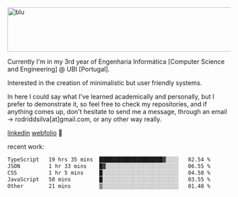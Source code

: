 
<img width="1415" height="100" alt="blu" src="https://github.com/rdsilva01/rdsilva01/assets/101207588/deb060e5-d035-4f09-b511-e3f50605b207">

Currently I'm in my 3rd year of Engenharia Informática [Computer Science and Engineering] @ UBI [Portugal].

Interested in the creation of minimalistic but user friendly systems.

In here I could say what I've learned academically and personally, but I prefer to demonstrate it, so feel free to check my repositories, and if anything comes up, don't hesitate to send me a message, through an email -> rodriddsilva[at]gmail.com, or any other way really.

[linkedin](https://www.linkedin.com/in/rodrigo-silva-455b291bb/)
[webfolio](https://rdsilva01.github.io/) 🏁

recent work:
<!--START_SECTION:waka-->

```txt
TypeScript   19 hrs 35 mins  ████████████████████▓░░░░   82.54 %
JSON         1 hr 33 mins    █▓░░░░░░░░░░░░░░░░░░░░░░░   06.55 %
CSS          1 hr 5 mins     █░░░░░░░░░░░░░░░░░░░░░░░░   04.58 %
JavaScript   50 mins         █░░░░░░░░░░░░░░░░░░░░░░░░   03.55 %
Other        21 mins         ▒░░░░░░░░░░░░░░░░░░░░░░░░   01.48 %
```

<!--END_SECTION:waka-->


